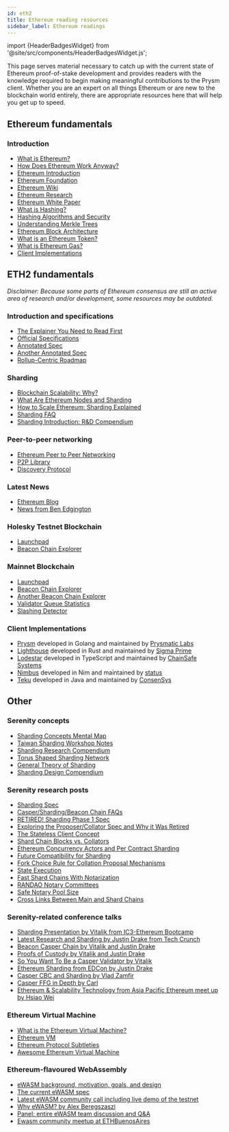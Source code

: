 ```yaml
---
id: eth2
title: Ethereum reading resources
sidebar_label: Ethereum readings
---
```


import {HeaderBadgesWidget} from '@site/src/components/HeaderBadgesWidget.js';

<HeaderBadgesWidget />

This page serves material necessary to catch up with the current state of Ethereum proof-of-stake development and provides readers with the knowledge required to begin making meaningful contributions to the Prysm client. Whether you are an expert on all things Ethereum or are new to the blockchain world entirely, there are appropriate resources here that will help you get up to speed.

## **Ethereum fundamentals**

### Introduction

* [What is Ethereum?](http://ethdocs.org/en/latest/introduction/what-is-ethereum.html)
* [How Does Ethereum Work Anyway?](https://medium.com/@preethikasireddy/how-does-ethereum-work-anyway-22d1df506369)
* [Ethereum Introduction](https://ethereum.org/en/what-is-ethereum/)
* [Ethereum Foundation](https://ethereum.org/en/foundation/)
* [Ethereum Wiki](https://eth.wiki/)
* [Ethereum Research](https://ethresear.ch/)
* [Ethereum White Paper](https://github.com/ethereum/wiki/wiki/White-Paper)
* [What is Hashing?](https://web.archive.org/web/20220517042416/https://blockgeeks.com/guides/what-is-hashing/)
* [Hashing Algorithms and Security](https://www.youtube.com/watch?v=b4b8ktEV4Bg)
* [Understanding Merkle Trees](https://www.codeproject.com/Articles/1176140/Understanding-Merkle-Trees-Why-use-them-who-uses-t)
* [Ethereum Block Architecture](https://ethereum.stackexchange.com/questions/268/ethereum-block-architecture/6413#6413)
* [What is an Ethereum Token?](https://web.archive.org/web/20220517042416/https://blockgeeks.com/guides/ethereum-token/)
* [What is Ethereum Gas?](https://web.archive.org/web/20220517042416/https://blockgeeks.com/guides/ethereum-gas-step-by-step-guide/)
* [Client Implementations](https://eth.wiki/eth1/clients)

## **ETH2 fundamentals**

*Disclaimer: Because some parts of Ethereum consensus are still an active area of research and/or development, some resources may be outdated.* 

### Introduction and specifications

* [The Explainer You Need to Read First](https://ethos.dev/beacon-chain/)
* [Official Specifications](https://github.com/ethereum/eth2.0-specs)
* [Annotated Spec](https://benjaminion.xyz/eth2-annotated-spec/)
* [Another Annotated Spec](https://notes.ethereum.org/@djrtwo/Bkn3zpwxB)
* [Rollup-Centric Roadmap](https://ethereum-magicians.org/t/a-rollup-centric-ethereum-roadmap/4698)

### Sharding

* [Blockchain Scalability: Why?](https://web.archive.org/web/20220517042416/https://blockgeeks.com/guides/blockchain-scalability/)
* [What Are Ethereum Nodes and Sharding](https://web.archive.org/web/20220517042416/https://blockgeeks.com/guides/what-are-ethereum-nodes-and-sharding/)
* [How to Scale Ethereum: Sharding Explained](https://medium.com/prysmatic-labs/how-to-scale-ethereum-sharding-explained-ba2e283b7fce)
* [Sharding FAQ](https://eth.wiki/sharding/Sharding-FAQs)
* [Sharding Introduction: R&D Compendium](https://eth.wiki/en/sharding/sharding-introduction-r-d-compendium)

### Peer-to-peer networking

* [Ethereum Peer to Peer Networking](https://geth.ethereum.org/docs/interface/peer-to-peer)
* [P2P Library](https://libp2p.io/)
* [Discovery Protocol](https://github.com/ethereum/devp2p/blob/master/discv5/discv5.md)

### Latest News

* [Ethereum Blog](https://blog.ethereum.org/)
* [News from Ben Edgington](https://hackmd.io/@benjaminion/eth2_news)

### Holesky Testnet Blockchain

* [Launchpad](https://holesky.launchpad.ethereum.org/en/)
* [Beacon Chain Explorer](https://holesky.beaconcha.in/)

### Mainnet Blockchain

* [Launchpad](https://launchpad.ethereum.org/en/)
* [Beacon Chain Explorer](https://beaconcha.in/)
* [Another Beacon Chain Explorer](https://explorer.bitquery.io/eth2)
* [Validator Queue Statistics](https://eth2-validator-queue.web.app/index.html)
* [Slashing Detector](https://twitter.com/eth2slasher)

### Client Implementations

* [Prysm](https://github.com/prysmaticlabs/prysm) developed in Golang and maintained by [Prysmatic Labs](https://prysmaticlabs.com/)
* [Lighthouse](https://github.com/sigp/lighthouse) developed in Rust and maintained by [Sigma Prime](https://sigmaprime.io/)
* [Lodestar](https://github.com/ChainSafe/lodestar) developed in TypeScript and maintained by [ChainSafe Systems](https://chainsafe.io/)
* [Nimbus](https://github.com/status-im/nimbus-eth2) developed in Nim and maintained by [status](https://status.im/)
* [Teku](https://github.com/ConsenSys/teku) developed in Java and maintained by [ConsenSys](https://consensys.net/)

## Other

### Serenity concepts

* [Sharding Concepts Mental Map](https://www.mindomo.com/zh/mindmap/sharding-d7cf8b6dee714d01a77388cb5d9d2a01)
* [Taiwan Sharding Workshop Notes](https://hackmd.io/s/HJ_BbgCFz#%E2%9F%A0-General-Introduction)
* [Sharding Research Compendium](http://notes.ethereum.org/s/BJc_eGVFM)
* [Torus Shaped Sharding Network](https://ethresear.ch/t/torus-shaped-sharding-network/1720/8)
* [General Theory of Sharding](https://ethresear.ch/t/a-general-theory-of-what-quadratically-sharded-validation-is/1730/10)
* [Sharding Design Compendium](https://ethresear.ch/t/sharding-designs-compendium/1888/25)

### Serenity research posts

* [Sharding Spec](https://ethereum.github.io/consensus-specs/specs/_deprecated/sharding/beacon-chain/)
* [Casper/Sharding/Beacon Chain FAQs](https://notes.ethereum.org/9MMuzWeFTTSg-3Tz_YeiBA?view)
* [RETIRED! Sharding Phase 1 Spec](https://ethresear.ch/t/sharding-phase-1-spec-retired/1407/92)
* [Exploring the Proposer/Collator Spec and Why it Was Retired](https://ethresear.ch/t/exploring-the-proposer-collator-split/1632/24)
* [The Stateless Client Concept](https://ethresear.ch/t/the-stateless-client-concept/172/4)
* [Shard Chain Blocks vs. Collators](https://ethresear.ch/t/shard-chain-blocks-vs-collators/429)
* [Ethereum Concurrency Actors and Per Contract Sharding](https://ethresear.ch/t/ethereum-concurrency-actors-and-per-contract-sharding/375)
* [Future Compatibility for Sharding](https://ethresear.ch/t/future-compatibility-for-sharding/386)
* [Fork Choice Rule for Collation Proposal Mechanisms](https://ethresear.ch/t/fork-choice-rule-for-collation-proposal-mechanisms/922/8)
* [State Execution](https://ethresear.ch/t/state-execution-scalability-and-cost-under-dos-attacks/1048)
* [Fast Shard Chains With Notarization](https://ethresear.ch/t/as-fast-as-possible-shard-chains-with-notarization/1806/2)
* [RANDAO Notary Committees](https://ethresear.ch/t/fork-free-randao/1835/3)
* [Safe Notary Pool Size](https://ethresear.ch/t/safe-notary-pool-size/1728/3)
* [Cross Links Between Main and Shard Chains](https://ethresear.ch/t/cross-links-between-main-chain-and-shards/1860/2)

### Serenity-related conference talks

* [Sharding Presentation by Vitalik from IC3-Ethereum Bootcamp](https://vod.video.cornell.edu/media/Sharding+-+Vitalik+Buterin/1_1xezsfb4/97851101)
* [Latest Research and Sharding by Justin Drake from Tech Crunch](https://www.youtube.com/watch?v=J6xO7DH20Js)
* [Beacon Casper Chain by Vitalik and Justin Drake](https://www.youtube.com/watch?v=GAywmwGToUI)
* [Proofs of Custody by Vitalik and Justin Drake](https://www.youtube.com/watch?v=jRcS9D_gw_o)
* [So You Want To Be a Casper Validator by Vitalik](https://www.youtube.com/watch?v=rl63S6kCKbA)
* [Ethereum Sharding from EDCon by Justin Drake](https://www.youtube.com/watch?v=J4rylD6w2S4)
* [Casper CBC and Sharding by Vlad Zamfir](https://www.youtube.com/watch?v=qDa4xjQq1RE&t=1951s)
* [Casper FFG in Depth by Carl](https://www.youtube.com/watch?v=uQ3IqLDf-oo)
* [Ethereum & Scalability Technology from Asia Pacific Ethereum meet up by Hsiao Wei](https://www.youtube.com/watch?v=GhuWWShfqBI)

### Ethereum Virtual Machine

* [What is the Ethereum Virtual Machine?](https://themerkle.com/what-is-the-ethereum-virtual-machine/)
* [Ethereum VM](https://medium.com/@jeff.ethereum/go-ethereums-jit-evm-27ef88277520)
* [Ethereum Protocol Subtleties](https://github.com/ethereum/wiki/wiki/Subtleties)
* [Awesome Ethereum Virtual Machine](https://github.com/ethereum/wiki/wiki/Ethereum-Virtual-Machine-%28EVM%29-Awesome-List)

### Ethereum-flavoured WebAssembly

* [eWASM background, motivation, goals, and design](https://github.com/ewasm/design)
* [The current eWASM spec](https://github.com/ewasm/design/blob/master/eth_interface.md)
* [Latest eWASM community call including live demo of the testnet](https://www.youtube.com/watch?v=apIHpBSdBio)
* [Why eWASM? by Alex Beregszaszi](https://www.youtube.com/watch?v=VF7f_s2P3U0)
* [Panel: entire eWASM team discussion and Q&A](https://youtu.be/ThvForkdPyc?t=119)
* [Ewasm community meetup at ETHBuenosAires](https://www.youtube.com/watch?v=qDzrbj7dtyU)

